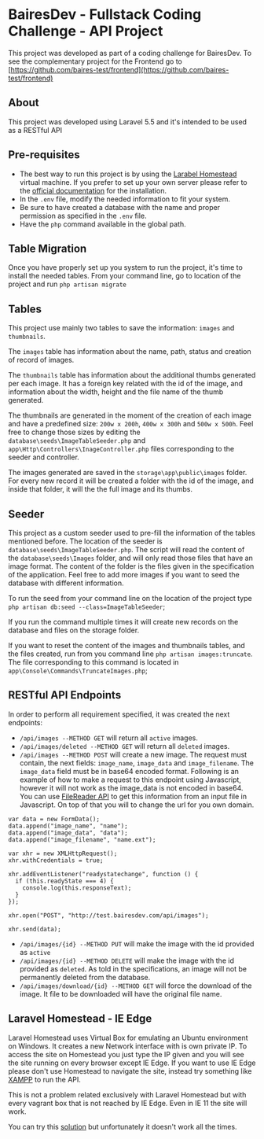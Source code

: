 # BairesDev - Fullstack Coding Challenge - API Project

This project was developed as part of a coding challenge for BairesDev. To see the complementary project for the Frontend go to [https://github.com/baires-test/frontend](https://github.com/baires-test/frontend)

## About

This project was developed using Laravel 5.5 and it's intended to be used as a RESTful API

## Pre-requisites

- The best way to run this project is by using the [Larabel Homestead](https://laravel.com/docs/5.5/homestead) virtual machine. If you prefer to set up your own server please refer to the [official documentation](https://laravel.com/docs/5.5/installation) for the installation.
- In the `.env` file, modify the needed information to fit your system.
- Be sure to have created a database with the name and proper permission as specified in the `.env` file.
- Have the  `php` command available in the global path.

## Table Migration

Once you have properly set up you system to run the project, it's time to install the needed tables. From your command line, go to location of the project and run `php artisan migrate`

## Tables

This project use mainly two tables to save the information: `images` and `thumbnails`.

The `images` table has information about the name, path, status and creation of record of images.

The `thumbnails` table has information about the additional thumbs generated per each image. It has a foreign key related with the id of the image, and information about the width, height and the file name of the thumb generated.

The thumbnails are generated in the moment of the creation of each image and have a predefined size: `200w x 200h`, `400w x 300h` and `500w x 500h`. Feel free to change those sizes by editing the `database\seeds\ImageTableSeeder.php` and `app\Http\Controllers\InageController.php` files corresponding to the seeder and controller.

The images generated are saved in the `storage\app\public\images` folder. For every new record it will be created a folder with the id of the image, and inside that folder, it will the the full image and its thumbs.

## Seeder

This project as a custom seeder used to pre-fill the information of the tables mentioned before. The location of the seeder is `database\seeds\ImageTableSeeder.php`. The script will read the content of the `database\seeds\Images` folder, and will only read those files that have an image format. The content of the folder is the files given in the specification of the application. Feel free to add more images if you want to seed the database with different information.

To run the seed from your command line on the location of the project type `php artisan db:seed --class=ImageTableSeeder`;

If you run the command multiple times it will create new records on the database and files on the storage folder.

If you want to reset the content of the images and thumbnails tables, and the files created, run from you command line `php artisan images:truncate`. The file corresponding to this command is located in `app\Console\Commands\TruncateImages.php`;

## RESTful API Endpoints

In order to perform all requirement specified, it was created the next endpoints:

* `/api/images --METHOD GET` will return all `active` images.
* `/api/images/deleted --METHOD GET` will return all `deleted` images.
* `/api/images --METHOD POST` will create a new image. The request must contain, the next fields: `image_name`, `image_data` and `image_filename`. The `image_data` field must be in base64 encoded format. Following is an example of how to make a request to this endpoint using Javascript, however it will not work as the image_data is not encoded in base64. You can use [FileReader API](https://developer.mozilla.org/en-US/docs/Web/API/FileReader) to get this information from an input file in Javascript. On top of that you will to change the url for you own domain.

```
var data = new FormData();
data.append("image_name", "name");
data.append("image_data", "data");
data.append("image_filename", "name.ext");

var xhr = new XMLHttpRequest();
xhr.withCredentials = true;

xhr.addEventListener("readystatechange", function () {
  if (this.readyState === 4) {
    console.log(this.responseText);
  }
});

xhr.open("POST", "http://test.bairesdev.com/api/images");

xhr.send(data);
```
* `/api/images/{id} --METHOD PUT` will make the image with the id provided as `active`
* `/api/images/{id} --METHOD DELETE` will make the image with the id provided as `deleted`. As told in the specifications, an image will not be permanently deleted from the database.
* `/api/images/download/{id} --METHOD GET` will force the download of the image. It file to be downloaded will have the original file name.

## Laravel Homestead - IE Edge

Laravel Homestead uses Virtual Box for emulating an Ubuntu environment on Windows. It creates a new Network interface with is own private IP. To access the site on Homestead you just type the IP given and you will see the site running on every browser except IE Edge. If you want to use IE Edge please don't use Homestead to navigate the site, instead try something like [XAMPP](https://www.apachefriends.org/index.html) to run the API.

This is not a problem related exclusively with Laravel Homestead but with every vagrant box that is not reached by IE Edge. Even in IE 11 the site will work.

You can try this [solution](https://www.hanselman.com/blog/FixedMicrosoftEdgeCantSeeOrOpenVirtualBoxhostedLocalWebSites.aspx) but unfortunately it doesn't work all the times.